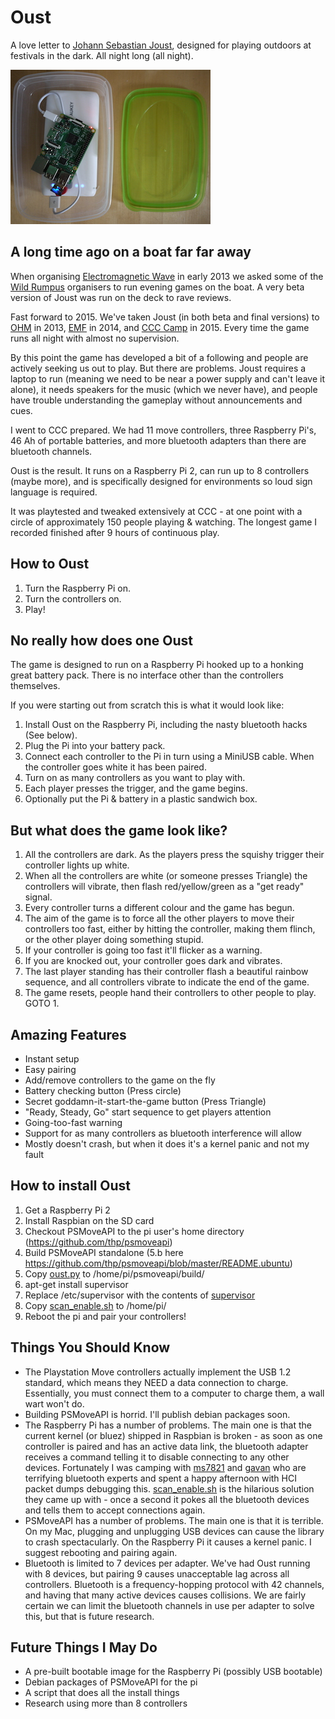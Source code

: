 Oust
====
A love letter to [Johann Sebastian Joust](http://www.jsjoust.com/), designed for playing outdoors at festivals in the dark. All night long (all night).

![Rpi Oust Setup](sandwich_box.jpg)

A long time ago on a boat far far away
--------------------------------------
When organising [Electromagnetic Wave](https://www.emfcamp.org/wave) in early 2013 we asked some of the [Wild Rumpus](http://thewildrumpus.co.uk/) organisers to run evening games on the boat. A very beta version of Joust was run on the deck to rave reviews.

Fast forward to 2015. We've taken Joust (in both beta and final versions) to [OHM](https://en.wikipedia.org/wiki/Observe._Hack._Make.) in 2013, [EMF](https://www.emfcamp.org) in 2014, and [CCC Camp](https://events.ccc.de/camp/2015/wiki/Main_Page) in 2015. Every time the game runs all night with almost no supervision.

By this point the game has developed a bit of a following and people are actively seeking us out to play. But there are problems. Joust requires a laptop to run (meaning we need to be near a power supply and can't leave it alone), it needs speakers for the music (which we never have), and people have trouble understanding the gameplay without announcements and cues.

I went to CCC prepared. We had 11 move controllers, three Raspberry Pi's, 46 Ah of portable batteries, and more bluetooth adapters than there are bluetooth channels.

Oust is the result. It runs on a Raspberry Pi 2, can run up to 8 controllers (maybe more), and is specifically designed for environments so loud sign language is required.

It was playtested and tweaked extensively at CCC - at one point with a circle of approximately 150 people playing & watching. The longest game I recorded finished after 9 hours of continuous play.

How to Oust
-----------
1. Turn the Raspberry Pi on.
2. Turn the controllers on.
3. Play!

No really how does one Oust
---------------------------
The game is designed to run on a Raspberry Pi hooked up to a honking great battery pack. There is no interface other than the controllers themselves.

If you were starting out from scratch this is what it would look like:

1. Install Oust on the Raspberry Pi, including the nasty bluetooth hacks (See below).
2. Plug the Pi into your battery pack.
3. Connect each controller to the Pi in turn using a MiniUSB cable. When the controller goes white it has been paired.
4. Turn on as many controllers as you want to play with.
5. Each player presses the trigger, and the game begins.
6. Optionally put the Pi & battery in a plastic sandwich box.

But what does the game look like?
---------------------------------
1. All the controllers are dark. As the players press the squishy trigger their controller lights up white.
2. When all the controllers are white (or someone presses Triangle) the controllers will vibrate, then flash red/yellow/green as a "get ready" signal.
3. Every controller turns a different colour and the game has begun.
4. The aim of the game is to force all the other players to move their controllers too fast, either by hitting the controller, making them flinch, or the other player doing something stupid.
5. If your controller is going too fast it'll flicker as a warning.
6. If you are knocked out, your controller goes dark and vibrates.
7. The last player standing has their controller flash a beautiful rainbow sequence, and all controllers vibrate to indicate the end of the game.
8. The game resets, people hand their controllers to other people to play. GOTO 1.

Amazing Features
----------------
* Instant setup
* Easy pairing
* Add/remove controllers to the game on the fly
* Battery checking button (Press circle)
* Secret goddamn-it-start-the-game button (Press Triangle)
* "Ready, Steady, Go" start sequence to get players attention
* Going-too-fast warning
* Support for as many controllers as bluetooth interference will allow
* Mostly doesn't crash, but when it does it's a kernel panic and not my fault

How to install Oust
-------------------
1. Get a Raspberry Pi 2
2. Install Raspbian on the SD card
3. Checkout PSMoveAPI to the pi user's home directory (https://github.com/thp/psmoveapi)
4. Build PSMoveAPI standalone (5.b here https://github.com/thp/psmoveapi/blob/master/README.ubuntu)
5. Copy [oust.py](oust.py) to /home/pi/psmoveapi/build/
6. apt-get install supervisor
7. Replace /etc/supervisor with the contents of [supervisor](supervisor)
8. Copy [scan_enable.sh](scan_enable.sh) to /home/pi/
9. Reboot the pi and pair your controllers!

Things You Should Know
----------------------
* The Playstation Move controllers actually implement the USB 1.2 standard, which means they NEED a data connection to charge. Essentially, you must connect them to a computer to charge them, a wall wart won't do.
* Building PSMoveAPI is horrid. I'll publish debian packages soon.
* The Raspberry Pi has a number of problems. The main one is that the current kernel (or bluez) shipped in Raspbian is broken - as soon as one controller is paired and has an active data link, the bluetooth adapter receives a command telling it to disable connecting to any other devices. Fortunately I was camping with [ms7821](https://twitter.com/marksteward) and [gavan](https://twitter.com/gavanfantom) who are terrifying bluetooth experts and spent a happy afternoon with HCI packet dumps debugging this. [scan_enable.sh](scan_enable.sh) is the hilarious solution they came up with - once a second it pokes all the bluetooth devices and tells them to accept connections again.
* PSMoveAPI has a number of problems. The main one is that it is terrible. On my Mac, plugging and unplugging USB devices can cause the library to crash spectacularly. On the Raspberry Pi it causes a kernel panic. I suggest rebooting and pairing again.
* Bluetooth is limited to 7 devices per adapter. We've had Oust running with 8 devices, but pairing 9 causes unacceptable lag across all controllers. Bluetooth is a frequency-hopping protocol with 42 channels, and having that many active devices causes collisions. We are fairly certain we can limit the bluetooth channels in use per adapter to solve this, but that is future research.

Future Things I May Do
----------------------
* A pre-built bootable image for the Raspberry Pi (possibly USB bootable)
* Debian packages of PSMoveAPI for the pi
* A script that does all the install things
* Research using more than 8 controllers
